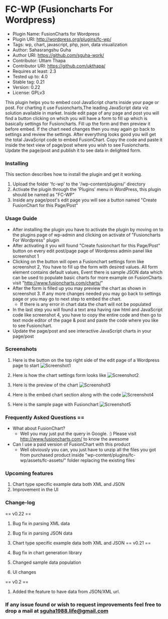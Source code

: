 
# FC-WP (Fusioncharts For Wordpress)

* Plugin Name: FusionCharts for Wordpress
* Plugin URI: http://wordpress.org/plugins/fc-wp/
* Tags: wp, chart, javascript, php, json, data visualization
* Author: Sahasrangshu Guha
* Author URI: https://github.com/sguha-work/
* Contributor: Uttam Thapa
* Contributor URI: https://github.com/ukthapa/
* Requires at least: 2.3
* Tested up to: 4.0
* Stable tag: 0.21
* Version: 0.22 
* License: GPLv3

This plugin helps you to embed cool JavaScript charts inside your page or post. For charting it use Fusioncharts,The
leading JavaScript data viz solution available in market. Inside edit page of any page and post you will find a button
clicking on which you will have a form to fill up which is basically settings for Fusioncharts. Fill up the form and
then preview it before embed. If the chart need changes then you may again go back to settings and review the settings.
After everything looks good you will get the total JavaScript code to embed FusionChart. Copy the code and paste it 
inside the text view of page/post where you wish to see Fusioncharts. Update the page/post and publish it to see data
in delighted form.

### Installing
This section describes how to install the plugin and get it working.

1.	Upload the folder 'fc-wp' to the '/wp-content/plugins/' directory
2.	Activate the plugin through the 'Plugins' menu in WordPress, this plugin should be named as "FC-WP"
3.	Inside any page/post's edit page you will see a button named "Create FusionChart for this Page/Post"

### Usage Guide
* After installing the plugin you have to activate the plugin by moving on to the plugins page of wp-admin and clicking on activate of "Fusioncharts For Wordpress" plugin
* After activating it you will found "Create fusionchart for this Page/Post" button on every edit post/page page of Wordpress admin panel like screenshot 1
* Clicking on the button will open a Fusionchart settings form like screenshot 2, You have to fill up the form with desired values. All form element contains default values, Event there is sample JSON data which can be used to populate basic charts for more example on FusionCharts visit "http://www.fusioncharts.com/charts/"
* After the form is filled up you may preview the chart as shown in screenshot 3. If any more changes needed you may go back to settings page or you may go to next step to embed the chart.
	* If there is any error in chart data the chart will not be populated
* In the last step you will found a text area having raw html and JavaScript code like screenshot 4, you have to copy the entire code and then go to text mode editor of the page & post and paste the code where you like to see Fusionchart.
* Update the page/post and see interactive JavaScript charts in your page/post

### Screenshots
1. Here is the button on the top right side of the edit page of a Wordpress page to start
	![Screenshot1](http://i.imgur.com/GRCGemK.png)
	
2. Here is how the chart settings form looks like
	![Screenshot2](http://i.imgur.com/oaP7lp5.png)
	
3. Here is the preview of the chart
	![Screenshot3](http://i.imgur.com/Jm2eJwY.png)		
	
4. Here is the embed chart section along with the code
	![Screenshot4](http://i.imgur.com/lvAYx98.png)
	
5. Here is the sample page with Fusionchart
	![Screenshot5](http://i.imgur.com/oB8rDdo.png)

### Frequently Asked Questions ==
* What about FusionChart?
	* Well you may just put the query in Google. :) Please visit http://www.fusioncharts.com/ to know the awesome
* Can I use a paid version of FusionChart with this product
	* Well obviously you can, you just have to unzip all the files you got from purchased product inside "wp-content/plugins/fc-wp/assets/fc-assets/" folder replacing the existing files

### Upcoming features
1. Chart type specific example data both XML and JSON
2. Improvement in the UI

### Change-log
== v0.22 ==

1. Bug fix in parsing XML data
2. Bug fix in parsing JSON data
3. Chart type specific example data both XML and JSON
== v0.21 ==

1. Bug fix in chart generation library
2. Changed sample data population
3. UI changes
 
== v0.2 ==

1. Added the feature to have data from JSON/XML url.

### If any issue found or wish to request improvements feel free to drop a mail at sguha1988.life@gmail.com